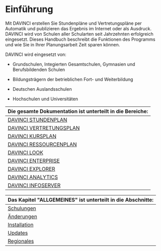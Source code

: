 # Einführung

Mit DAVINCI erstellen Sie Stundenpläne und Vertretungspläne per Automatik und publizieren das Ergebnis im Internet oder als Ausdruck. DAVINCI wird von Schulen aller Schularten seit Jahrzehnten erfolgreich eingesetzt. Dieses Handbuch beschreibt die Funktionen des Programms und wie Sie in Ihrer Planungsarbeit Zeit sparen können.

DAVINCI wird eingesetzt von:

* Grundschulen, Integierten Gesamtschulen, Gymnasien und Berufsbildenden Schulen

* Bildungsträgern der betrieblichen Fort- und Weiterbildung

* Deutschen Auslandsschulen

* Hochschulen und Universitäten

|Die gesamte Dokumentation ist unterteilt in die Bereiche:|
|:--|
| [DAVINCI STUNDENPLAN](01.stundenplan/allgemeines.md) |
| [DAVINCI VERTRETUNGSPLAN](02.vertretungsplan/allgemeines.md) |
| [DAVINCI KURSPLAN](03.kursplan/allgemeines.md) |
| [DAVINCI RESSOURCENPLAN](04.ressourcen/allgemeines.md) |
| [DAVINCI LOOK](05.look/allgemeines.md) |
| [DAVINCI ENTERPRISE](06.enterprise/00.allgemeines.md)|
| [DAVINCI EXPLORER](07.explorer/allgemeines.md) |
| [DAVINCI ANALYTICS](08.analytics/allgemeines.md) |
| [DAVINCI INFOSERVER](09.infoserver/allgemeines.md) |

| Das Kapitel "ALLGEMEINES" ist unterteilt in die Abschnitte:|
|:--|
| [Schulungen](00.allgemein/schulungen.md) |
| [Änderungen](00.allgemein/changelog.md) |
| [Installation](00.allgemein/installation.md) |
| [Updates](00.allgemein/update.md) |
| [Regionales](10.regionales/allgemeines.md) |
